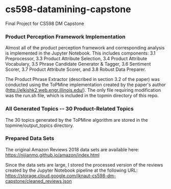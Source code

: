 # cs598-datamining-capstone
Final Project for CS598 DM Capstone

### Product Perception Framework Implementation
Almost all of the product perception framework and corresponding analysis is implemented in the Jupyter Notebook. This includes components: 3.1 Preprocessor, 3.3 Product Attribute Selection, 3.4 Product Attribute Vocabulary, 3.5 Phrase Candidate Generator & Tagger, 3.6 Sentiment Scorer, 3.7 Product Attribute Scorer, and 3.8 Robust Data Preparer.

The Product Phrase Extractor (described in section 3.2 of the paper) was conducted using the ToPMine implementation created by the paper's author (http://elkishk2.web.engr.illinois.edu/). The only file requiring modification was the run.sh file, which is included in the topmin directory of this repo.

### All Generated Topics -- 30 Product-Related Topics

The 30 topics generated by the ToPMine algorithm are stored in the topmine/output_topics directory.

### Prepared Data Sets
The original Amazon Reviews 2018 data sets are available here: https://nijianmo.github.io/amazon/index.html

Since the data sets are large, I stored the processed version of the reviews created by the Jupyter Notebook pipeline at the following URL: https://storage.cloud.google.com/jknaut-cs598-dm-capstone/cleaned_reviews.json


